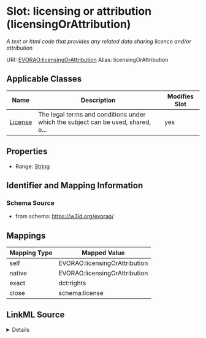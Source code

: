 

# Slot: licensing or attribution (licensingOrAttribution) 


_A text or html code that provides any related data sharing licence and/or attribution_





URI: [EVORAO:licensingOrAttribution](https://w3id.org/evorao/licensingOrAttribution)
Alias: licensingOrAttribution

<!-- no inheritance hierarchy -->





## Applicable Classes

| Name | Description | Modifies Slot |
| --- | --- | --- |
| [License](License.md) | The legal terms and conditions under which the subject can be used, shared, o... |  yes  |







## Properties

* Range: [String](String.md)





## Identifier and Mapping Information







### Schema Source


* from schema: https://w3id.org/evorao/




## Mappings

| Mapping Type | Mapped Value |
| ---  | ---  |
| self | EVORAO:licensingOrAttribution |
| native | EVORAO:licensingOrAttribution |
| exact | dct:rights |
| close | schema:license |




## LinkML Source

<details>
```yaml
name: licensingOrAttribution
description: A text or html code that provides any related data sharing licence and/or
  attribution
title: licensing or attribution
from_schema: https://w3id.org/evorao/
exact_mappings:
- dct:rights
close_mappings:
- schema:license
rank: 1000
alias: licensingOrAttribution
domain_of:
- License
range: string
required: false
multivalued: false

```
</details>